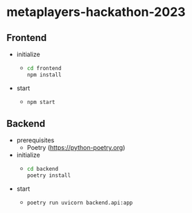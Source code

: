 # metaplayers-hackathon-2023

## Frontend

- initialize
  - ```bash
    cd frontend
    npm install
    ```
- start
  - ```bash
    npm start
    ```
  

## Backend
- prerequisites
  - Poetry (https://python-poetry.org)
- initialize
  - ```bash
    cd backend
    poetry install
    ```
- start
  - ```bash
    poetry run uvicorn backend.api:app
    ```
